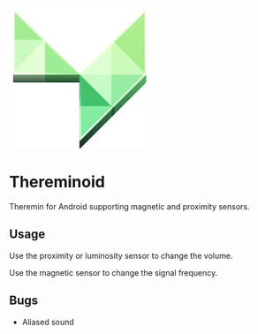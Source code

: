 ![Thereminoid](res/drawable/ic_launcher.png)

# Thereminoid
Theremin for Android supporting magnetic and proximity sensors.

## Usage
Use the proximity or luminosity sensor to change the volume.

Use the magnetic sensor to change the signal frequency.

## Bugs
* Aliased sound
